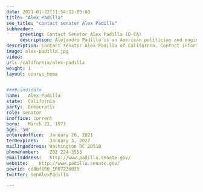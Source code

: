 ```yaml
---
date: 2021-01-22T11:54:12-05:00
title: "Alex Padilla"
seo_title: "contact senator Alex Padilla"
subheader:
     greeting: Contact Senator Alex Padilla (D-CA)
     description: Alejandro Padilla is an American politician and engineer serving as the junior United States senator from California since 2021. A member of the Democratic Party, Padilla served as the 32nd secretary of state of California from 2015 to 2021.
description: Contact senator Alex Padilla of California. Contact information for Alex Padilla includes email address, phone number, and mailing address.
image: alex-padilla.jpg
video: 
url: /california/alex-padilla
weight: 1
layout: course_home


####candidate
name:	Alex Padilla
state:	California
party:	Democratic
role: senator
inoffice: current
born:	March 22, 1973
age: '50'
enteredoffice:	January 20, 2021
termexpires:	January 3, 2027 
mailingaddress: Washington DC 20510
phonenumber:	202 224-3553
emailaddress:	http://www.padilla.senate.gov/
website:	http://www.padilla.senate.gov/
powrid: cd8bf160_1607238035
twitter: SenAlexPadilla

---
```

